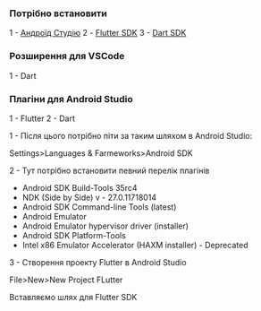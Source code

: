 ### Потрібно встановити

1 - [Андроїд Студію](https://developer.android.com/studio/) 
2 - [Flutter SDK](https://docs.flutter.dev/get-started/install)
3 - [Dart SDK](https://dart.dev/get-dart#install)

### Розширення для VSCode 

1 - Dart

### Плагіни для Android Studio

1 - Flutter
2 - Dart

1 - Після цього потрібно піти за таким шляхом в Android Studio:

Settings>Languages & Farmeworks>Android SDK

2 - Тут потрібно встановити певний перелік плагінів
 - Android SDK Build-Tools 35rc4
 - NDK (Side by Side) v - 27.0.11718014 
 - Android SDK Command-line Tools (latest)
 - Android Emulator
 - Android Emulator hypervisor driver (installer)
 - Android SDK Platform-Tools
 - Intel x86 Emulator Accelerator (HAXM installer) - Deprecated

3 - Створення проекту Flutter в Android Studio

File>New>New Project FLutter

Вставляємо шлях для Flutter SDK